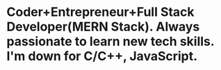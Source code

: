 # Coder+Entrepreneur+Full Stack Developer(MERN Stack). Always passionate to learn new tech skills. I'm down for C/C++, JavaScript.

<!---
Apongpoh/Apongpoh is a ✨ special ✨ repository because its `README.md` (this file) appears on your GitHub profile.
You can click the Preview link to take a look at your changes.
--->
